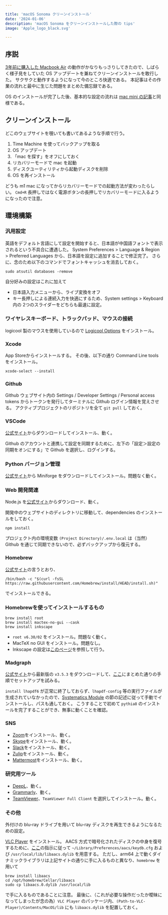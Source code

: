 ```yaml
---

title: 'macOS Sonoma クリーンインストール'
date: '2024-01-06'
description: 'macOS Sonoma をクリーンインストールした際の tips'
image: 'Apple_logo_black.svg'

---
```


## 序説

[3年前に購入した Macbook Air](macbookair2020) の動作がかなりもっさりしてきたので、しばらく様子見をしていた OS アップデートを兼ねてクリーンインストールを敢行した。
サクサクと動作するようになって今のところ快適である。
本記事はその作業の流れと最中に生じた問題をまとめた備忘録である。

OS のインストールが完了した後、基本的な設定の流れは [mac mini の記事](macmini2022)と同様である。

## クリーンインストール

どこのウェブサイトを覗いても書いてあるような手順で行う。

1. Time Machine を使ってバックアップを取る
2. OS アップデート
3. 「mac を探す」をオフにしておく
4. リカバリーモードで mac を起動
5. ディスクユーティリティから起動ディスクを削除
6. OS を再インストール

どうも m1 mac になってからリカバリーモードでの起動方法が変わったらしい。
`Cmd+R` 長押しではなく電源ボタンの長押しでリカバリーモードに入るようになったので注意。

## 環境構築

### 汎用設定

英語をデフォルト言語にして設定を開始すると、日本語が中国語フォントで表示されるという不具合に遭遇した。
System Preferences > Language & Region > Preferred Languages から、日本語を設定に追加することで修正完了。
さらに、念のため以下のコマンドでフォントキャッシュを消去しておく。

```shell
sudo atsutil databases -remove
```

自分好みの設定はこれに加えて

- 日本語入力メニューから、ライブ変換をオフ
- キー長押しによる連続入力を快適にするため、System settings > Keyboard 内の 2つのスライダーをどちらも最速に設定。

### ワイヤレスキーボード、トラックパッド、マウスの接続

logicool 製のマウスを使用しているので [Logicool Options](https://www.logicool.co.jp/ja-jp/product/options) をインストール。

### Xcode

App Storeからインストールする。
その後、以下の通り Command Line tools をインストール。

``` shell
xcode-select --install
```

### Github

Github ウェブサイト内の Settings / Developer Settings / Personal access tokens からトークンを発行してターミナルに Github ログイン情報を覚えさせる。
アクティブプロジェクトのリポジトリを全て `git pull` しておく。

### VSCode

[公式サイト](https://code.visualstudio.com/)からダウンロードしてインストール、動く。

Github のアカウントと連携して設定を同期するために、左下の「設定＞設定の同期をオンにする」で Github を選択し、ログインする。

### Python バージョン管理

[公式サイト](https://github.com/conda-forge/miniforge?tab=readme-ov-file#download)から Miniforge をダウンロードしてインストール。問題なく動く。

### Web 開発関連

Node.js を[公式サイト](https://nodejs.org/)からダウンロード、動く。

開発中のウェブサイトのディレクトリに移動して、dependencies のインストールをしておく。

```shell
npm install
```

プロジェクト内の環境変数 `(Project Directory)/.env.local` は（当然）Github を通じて同期できないので、必ずバックアップから復元する。

### Homebrew

[公式サイト](https://brew.sh/index_ja)の言うとおり、

``` shell
/bin/bash -c "$(curl -fsSL https://raw.githubusercontent.com/Homebrew/install/HEAD/install.sh)"
```

でインストールできる。

### Homebrewを使ってインストールするもの

``` shell
brew install root
brew install mactex-no-gui --cask
brew install inkscape
```

- `root v6.30/02` をインストール。問題なく動く。
- MacTeX no GUI をインストール。問題なし。
- Inkscape の設定は[このページ](inkscape.html)を参照して行う。

### Madgraph

[公式サイト](https://launchpad.net/mg5amcnlo)から最新版の `v3.5.3` をダウンロードして、[ここ](madgraph)にまとめた通りの手順でセットアップを試みる。

`install lhapdf6` が正常に終了しておらず、`lhapdf-config` 等の実行ファイルが生成されていなかったので、[Systematics Module](madgraph#20180819-systematics-module-を使う) の節の記述に従って手動でインストールし、パスも通しておく。
こうすることで初めて `pythia8` のインストールを完了することができ、無事に動くことを確認。

### SNS

* [Zoom](https://zoom.us/download)をインストール、動く。
* [Skype](https://www.skype.com/ja/get-skype/)をインストール、動く。
* [Slack](https://slack.com/downloads/mac)をインストール、動く。
* [Zulip](https://zulip.com/)をインストール、動く。
* [Mattermost](https://mattermost.com/apps/)をインストール、動く。

### 研究用ツール

* [DeepL](https://www.deepl.com/app)、動く。
* [Grammarly](https://www.grammarly.com/desktop/mac)、動く。
* [TeamViewer](https://www.teamviewer.com/ja/)、`TeamViewer Full Client` を選択してインストール。動く。

### その他

外付けの blu-ray ドライブを用いて blu-ray ディスクを再生できるようになるための設定。

[VLC Player](https://www.videolan.org/vlc/download-macosx.ja.html) をインストール。
AACS 方式で暗号化されたディスクの中身を復号するために、[ここ](https://vlc-bluray.whoknowsmy.name/)の指示に従って `~/Library/Preferences/aacs/keydb.cfg` および `/usr/local/lib/libaacs.dylib` を用意する。
ただし、arm64 上で動くダイナミックライブラリは上記サイトの通りに手に入るものと異なり、`homebrew` を用いて

```shell
brew install libaacs
cd /opt/homebrew/Cellar/libaacs
sudo cp libaacs.0.dylib /usr/local/lib
```

で手に入るものであることに注意。
最後に、（これが必要な操作だったか曖昧になってしまったが念の為）`VLC Player` のパッケージ内、`(Path-to-VLC-Player)/Contents/MacOS/lib` にも `libaacs.dylib` を配置しておく。
